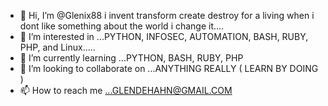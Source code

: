 - 👋 Hi, I’m @Glenix88 i invent transform create destroy for a living when i dont like something about the world i change it....
- 👀 I’m interested in ...PYTHON, INFOSEC, AUTOMATION, BASH, RUBY, PHP, and Linux.....
- 🌱 I’m currently learning ...PYTHON, BASH, RUBY, PHP
- 💞️ I’m looking to collaborate on ...ANYTHING REALLY ( LEARN BY DOING )
- 📫 How to reach me ...GLENDEHAHN@GMAIL.COM

<!---
Glenix88/Glenix88 is a ✨ special ✨ repository because its `README.md` (this file) appears on your GitHub profile.
You can click the Preview link to take a look at your changes.
--->
